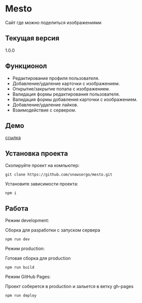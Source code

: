 # Mesto
Сайт где можно поделиться изображениями

## Текущая версия
1.0.0

## Функционол
- Редактирование профиля пользователя.
- Добавление/удаление карточки с изображением.
- Открытие/закрытие попапа с изображением.
- Валидация формы редактирования пользователя.
- Валидация формы добавления карточки с изображением.
- Добавление/удаление лайков.
- Взаимодействие с сервером.

## Демо
[ссылка](https://snowsergo.github.io/mesto/)

## Установка проекта

Скопируйте проект на компьютер:

```
git clone https://github.com/snowsergo/mesto.git
```

Установите зависимости проекта:

```
npm i
```

## Работа

Режим development:

Сборка для разработки с запуском сервера

```
npm run dev
```

Режим production:

Готовая сборка для production

```
npm run build
```

Режим GitHub Pages:

Проект соберется в production и зальется в ветку gh-pages

```
npm run deploy
```